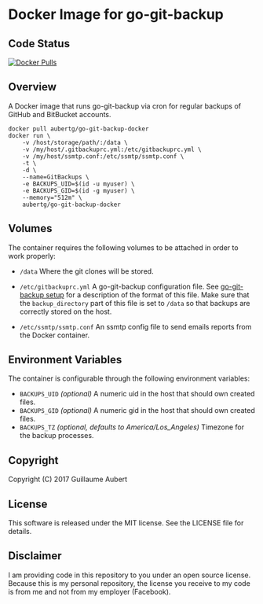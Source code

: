 Docker Image for go-git-backup
==============================


Code Status
-----------

[![Docker Pulls](https://img.shields.io/docker/pulls/aubertg/go-git-backup-docker.svg)](https://hub.docker.com/r/aubertg/go-git-backup-docker/)


Overview
--------

A Docker image that runs go-git-backup via cron for regular backups of GitHub and BitBucket accounts.

	docker pull aubertg/go-git-backup-docker
	docker run \
		-v /host/storage/path/:/data \
		-v /my/host/.gitbackuprc.yml:/etc/gitbackuprc.yml \
		-v /my/host/ssmtp.conf:/etc/ssmtp/ssmtp.conf \
		-t \
		-d \
		--name=GitBackups \
		-e BACKUPS_UID=$(id -u myuser) \
		-e BACKUPS_GID=$(id -g myuser) \
		--memory="512m" \
		aubertg/go-git-backup-docker


Volumes
-------

The container requires the following volumes to be attached in order to work
properly:

* `/data`
	Where the git clones will be stored.

* `/etc/gitbackuprc.yml`
	A go-git-backup configuration file. See [go-git-backup
	setup](https://github.com/guillaumeaubert/go-git-backup#setup) for a
	description of the format of this file. Make sure that the `backup_directory`
	part of this file is set to `/data` so that backups are correctly stored on
	the host.

* `/etc/ssmtp/ssmtp.conf`
	An ssmtp config file to send emails reports from the Docker container.


Environment Variables
---------------------

The container is configurable through the following environment variables:
* `BACKUPS_UID` *(optional)*
  A numeric uid in the host that should own created files.
* `BACKUPS_GID` *(optional)*
  A numeric gid in the host that should own created files.
* `BACKUPS_TZ` *(optional, defaults to America/Los_Angeles)*
  Timezone for the backup processes.


Copyright
---------

Copyright (C) 2017 Guillaume Aubert


License
-------

This software is released under the MIT license. See the LICENSE file for
details.


Disclaimer
----------

I am providing code in this repository to you under an open source license.
Because this is my personal repository, the license you receive to my code is
from me and not from my employer (Facebook).
